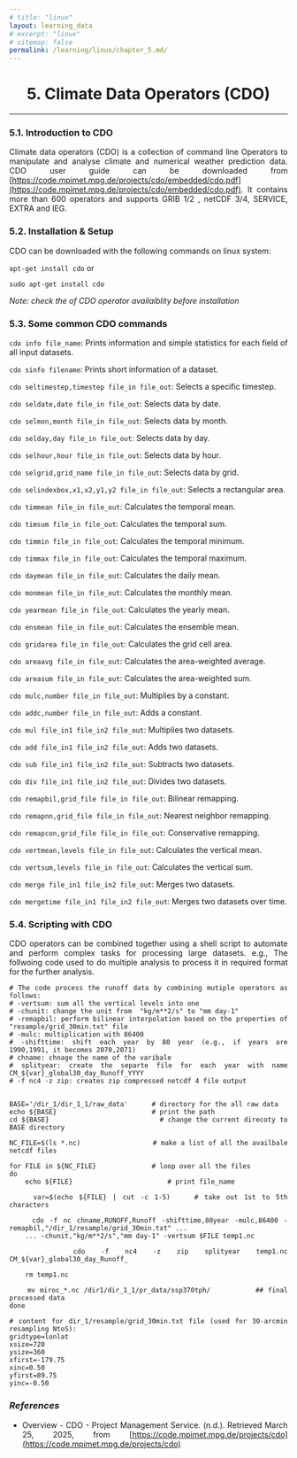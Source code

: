 ```yaml
---
# title: "linux"
layout: learning_data
# excerpt: "linux"
# sitemap: false
permalink: /learning/linux/chapter_5.md/
---
```



<h1 style="text-align:center;"> 5. Climate Data Operators (CDO) </h1>

---

<div style="text-align: justify;">

### 5.1. Introduction to CDO

Climate data operators (CDO) is a collection of command line Operators to manipulate and analyse climate and numerical weather prediction data. CDO user guide can be downloaded from [https://code.mpimet.mpg.de/projects/cdo/embedded/cdo.pdf](https://code.mpimet.mpg.de/projects/cdo/embedded/cdo.pdf). It contains more than 600 operators and supports GRIB 1/2 , netCDF 3/4, SERVICE, EXTRA and IEG.

### 5.2. Installation & Setup
CDO can be downloaded with the following commands on linux system:

`apt-get install cdo` or

`sudo apt-get install cdo` 

*Note: check the of CDO operator availaiblity before installation*

### 5.3. Some common CDO commands
`cdo info file_name`: Prints information and simple statistics for each field of all input datasets.

`cdo sinfo filename`: Prints short information of a dataset.


`cdo seltimestep,timestep file_in file_out`: Selects a specific timestep.

`cdo seldate,date file_in file_out`: Selects data by date.

`cdo selmon,month file_in file_out`: Selects data by month.

`cdo selday,day file_in file_out`: Selects data by day.

`cdo selhour,hour file_in file_out`: Selects data by hour.

`cdo selgrid,grid_name file_in file_out`: Selects data by grid.

`cdo selindexbox,x1,x2,y1,y2 file_in file_out`: Selects a rectangular area.

`cdo timmean file_in file_out`: Calculates the temporal mean.

`cdo timsum file_in file_out`: Calculates the temporal sum.

`cdo timmin file_in file_out`: Calculates the temporal minimum.

`cdo timmax file_in file_out`: Calculates the temporal maximum.

`cdo daymean file_in file_out`: Calculates the daily mean.

`cdo monmean file_in file_out`: Calculates the monthly mean.

`cdo yearmean file_in file_out`: Calculates the yearly mean.

`cdo ensmean file_in file_out`: Calculates the ensemble mean.

`cdo gridarea file_in file_out`: Calculates the grid cell area.

`cdo areaavg file_in file_out`: Calculates the area-weighted average.

`cdo areasum file_in file_out`: Calculates the area-weighted sum.

`cdo mulc,number file_in file_out`: Multiplies by a constant.

`cdo addc,number file_in file_out`: Adds a constant.

`cdo mul file_in1 file_in2 file_out`: Multiplies two datasets.

`cdo add file_in1 file_in2 file_out`: Adds two datasets.

`cdo sub file_in1 file_in2 file_out`: Subtracts two datasets.

`cdo div file_in1 file_in2 file_out`: Divides two datasets.

`cdo remapbil,grid_file file_in file_out`: Bilinear remapping.

`cdo remapnn,grid_file file_in file_out`: Nearest neighbor remapping.

`cdo remapcon,grid_file file_in file_out`: Conservative remapping.

`cdo vertmean,levels file_in file_out`: Calculates the vertical mean.

`cdo vertsum,levels file_in file_out`: Calculates the vertical sum.

`cdo merge file_in1 file_in2 file_out`: Merges two datasets.

`cdo mergetime file_in1 file_in2 file_out`: Merges two datasets over time.

### 5.4. Scripting with CDO

CDO operators can be combined together using a shell script to automate and perform complex tasks for processing large datasets. e.g., The follwoing code used to do multiple analysis to process it in required format for the further analysis. 

```
# The code process the runoff data by combining mutiple operators as follows:
# -vertsum: sum all the vertical levels into one
# -chunit: change the unit from  "kg/m**2/s" to "mm day-1"
# -remapbil: perform bilinear interpolation based on the properties of "resample/grid_30min.txt" file
# -mulc: multiplication with 86400
# -shifttime: shift each year by 80 year (e.g., if years are 1990,1991, it becomes 2070,2071)
# chname: chnage the name of the varibale
# splityear: create the separte file for each year with name CM_${var}_global30_day_Runoff_YYYY
# -f nc4 -z zip: creates zip compressed netcdf 4 file output


BASE='/dir_1/dir_1_1/raw_data'      # directory for the all raw data
echo ${BASE}                        # print the path
cd ${BASE}                          # change the current direcoty to BASE directory

NC_FILE=$(ls *.nc)                  # make a list of all the availbale netcdf files

for FILE in ${NC_FILE}              # loop over all the files
do
    echo ${FILE}                        # print file_name

    var=$(echo ${FILE} | cut -c 1-5)    # take out 1st to 5th characters

    cdo -f nc chname,RUNOFF,Runoff -shifttime,80year -mulc,86400 -remapbil,"/dir_1/resample/grid_30min.txt" ...
    ... -chunit,"kg/m**2/s","mm day-1" -vertsum $FILE temp1.nc

    cdo -f nc4 -z zip splityear temp1.nc CM_${var}_global30_day_Runoff_

    rm temp1.nc

    mv miroc_*.nc /dir1/dir_1_1/pr_data/ssp370tph/          ## final processed data
done

# content for dir_1/resample/grid_30min.txt file (used for 30-arcmin resampling NtoS):
gridtype=lonlat
xsize=720
ysize=360
xfirst=-179.75
xinc=0.50
yfirst=89.75
yinc=-0.50
```

### *References*
- Overview - CDO - Project Management Service. (n.d.). Retrieved March 25, 2025, from [https://code.mpimet.mpg.de/projects/cdo](https://code.mpimet.mpg.de/projects/cdo)


</div>